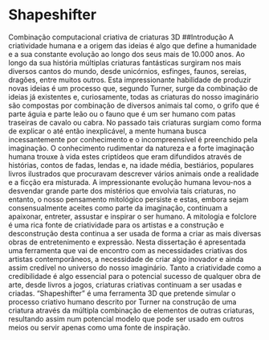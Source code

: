 # Shapeshifter
Combinação computacional criativa de criaturas 3D
##Introdução
A criatividade humana e a origem das ideias é algo que define a humanidade e a sua constante evolução ao longo dos seus mais de 10.000 anos. Ao longo da sua história múltiplas criaturas fantásticas surgiram nos mais diversos cantos do mundo, desde unicórnios, esfinges, faunos, sereias, dragões, entre muitos outros.
Esta impressionante habilidade de produzir novas ideias é um processo que, segundo Turner, surge da combinação de ideias já existentes e, curiosamente, todas as criaturas do nosso imaginário são compostas por combinação de diversos animais tal como, o grifo que é parte águia e parte leão ou o fauno que é um ser humano com patas traseiras de cavalo ou cabra.
No passado tais criaturas surgiam como forma de explicar o até então inexplicável, a mente humana busca incessantemente por conhecimento e o incompreensível é preenchido pela imaginação. O conhecimento rudimentar da natureza e a forte imaginação humana trouxe à vida estes criptídeos que eram difundidos através de histórias, contos de fadas, lendas e, na idade média, bestiários, populares livros ilustrados que procuravam descrever vários animais onde a realidade e a ficção era misturada.
A impressionante evolução humana levou-nos a desvendar grande parte dos mistérios que envolvia tais criaturas, no entanto, o nosso pensamento mitológico persiste e estas, embora sejam consensualmente aceites como parte da imaginação, continuam a apaixonar, entreter, assustar e inspirar o ser humano.
A mitologia e folclore é uma rica fonte de criatividade para os artistas e a construção e desconstrução desta continua a ser usada de forma a criar as mais diversas obras de entretenimento e expressão.
Nesta dissertação é apresentada uma ferramenta que vai de encontro com as necessidades criativas dos artistas contemporâneos, a necessidade de criar algo inovador e ainda assim credível no universo do nosso imaginário. Tanto a criatividade como a credibilidade é algo essencial para o potencial sucesso de qualquer obra de arte, desde livros a jogos, criaturas criativas continuam a ser usadas e criadas. “Shapeshifter” é uma ferramenta 3D que pretende simular o processo criativo humano descrito por Turner na construção de uma criatura através da múltipla combinação de elementos de outras criaturas, resultando assim num potencial modelo que pode ser usado em outros meios ou servir apenas como uma fonte de inspiração.
